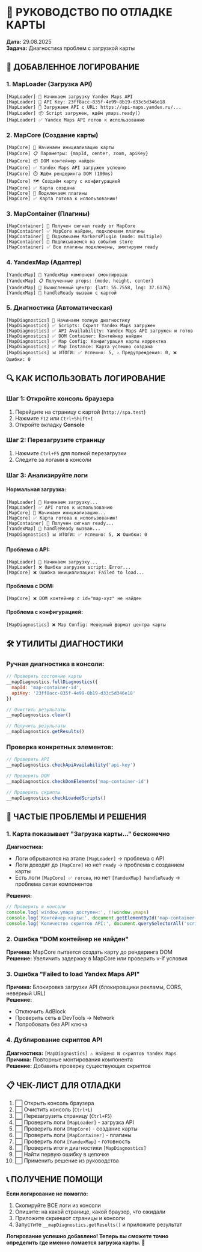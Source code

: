 # 🐛 РУКОВОДСТВО ПО ОТЛАДКЕ КАРТЫ

**Дата:** 29.08.2025  
**Задача:** Диагностика проблем с загрузкой карты

## 🚀 ДОБАВЛЕННОЕ ЛОГИРОВАНИЕ

### **1. MapLoader (Загрузка API)**
```
[MapLoader] 🚀 Начинаем загрузку Yandex Maps API
[MapLoader] 🔑 API Key: 23ff8acc-835f-4e99-8b19-d33c5d346e18
[MapLoader] 📡 Загружаем API с URL: https://api-maps.yandex.ru/...
[MapLoader] 📦 Script загружен, ждём ymaps.ready()
[MapLoader] ✅ Yandex Maps API готов к использованию
```

### **2. MapCore (Создание карты)**
```
[MapCore] 🚀 Начинаем инициализацию карты
[MapCore] 📋 Параметры: {mapId, center, zoom, apiKey}
[MapCore] 📦 DOM контейнер найден
[MapCore] ✅ Yandex Maps API загружен успешно
[MapCore] ⏱️ Ждём рендеринга DOM (100ms)
[MapCore] 🗺️ Создаём карту с конфигурацией
[MapCore] ✅ Карта создана
[MapCore] 🔌 Подключаем плагины
[MapCore] ✅ Карта готова к использованию!
```

### **3. MapContainer (Плагины)**
```
[MapContainer] 🎉 Получен сигнал ready от MapCore
[MapContainer] ✅ MapCore найден, подключаем плагины
[MapContainer] 🔌 Подключаем MarkersPlugin (mode: multiple)
[MapContainer] 📡 Подписываемся на события store
[MapContainer] ✅ Все плагины подключены, эмитируем ready
```

### **4. YandexMap (Адаптер)**
```
[YandexMap] 🚀 YandexMap компонент смонтирован
[YandexMap] 📋 Полученные props: {mode, height, center}
[YandexMap] 📍 Вычисленный центр: {lat: 55.7558, lng: 37.6176}
[YandexMap] 🎉 handleReady вызван с картой
```

### **5. Диагностика (Автоматическая)**
```
[MapDiagnostics] 🚀 Начинаем полную диагностику
[MapDiagnostics] ✅ Scripts: Скрипт Yandex Maps загружен
[MapDiagnostics] ✅ API Availability: Yandex Maps API загружен и готов
[MapDiagnostics] ✅ DOM Container: Контейнер найден
[MapDiagnostics] ✅ Map Config: Конфигурация карты корректна
[MapDiagnostics] ✅ Map Instance: Карта успешно создана
[MapDiagnostics] 📊 ИТОГИ: ✅ Успешно: 5, ⚠️ Предупреждения: 0, ❌ Ошибки: 0
```

## 🔍 КАК ИСПОЛЬЗОВАТЬ ЛОГИРОВАНИЕ

### **Шаг 1: Откройте консоль браузера**
1. Перейдите на страницу с картой (`http://spa.test`)
2. Нажмите `F12` или `Ctrl+Shift+I`
3. Откройте вкладку **Console**

### **Шаг 2: Перезагрузите страницу**
1. Нажмите `Ctrl+F5` для полной перезагрузки
2. Следите за логами в консоли

### **Шаг 3: Анализируйте логи**

#### **Нормальная загрузка:**
```
[MapLoader] 🚀 Начинаем загрузку...
[MapLoader] ✅ API готов к использованию
[MapCore] 🚀 Начинаем инициализацию...
[MapCore] ✅ Карта готова к использованию!
[MapContainer] 🎉 Получен сигнал ready...
[YandexMap] 🎉 handleReady вызван...
[MapDiagnostics] 📊 ИТОГИ: ✅ Успешно: 5, ❌ Ошибки: 0
```

#### **Проблема с API:**
```
[MapLoader] 🚀 Начинаем загрузку...
[MapLoader] ❌ Ошибка загрузки script: Error...
[MapCore] ❌ Ошибка инициализации: Failed to load...
```

#### **Проблема с DOM:**
```
[MapCore] ❌ DOM контейнер с id="map-xyz" не найден
```

#### **Проблема с конфигурацией:**
```
[MapDiagnostics] ❌ Map Config: Неверный формат центра карты
```

## 🛠️ УТИЛИТЫ ДИАГНОСТИКИ

### **Ручная диагностика в консоли:**
```javascript
// Проверить состояние карты
__mapDiagnostics.fullDiagnostics({
  mapId: 'map-container-id',
  apiKey: '23ff8acc-835f-4e99-8b19-d33c5d346e18'
})

// Очистить результаты
__mapDiagnostics.clear()

// Получить результаты
__mapDiagnostics.getResults()
```

### **Проверка конкретных элементов:**
```javascript
// Проверить API
__mapDiagnostics.checkApiAvailability('api-key')

// Проверить DOM
__mapDiagnostics.checkDomElements('map-container-id')

// Проверить скрипты
__mapDiagnostics.checkLoadedScripts()
```

## 🚨 ЧАСТЫЕ ПРОБЛЕМЫ И РЕШЕНИЯ

### **1. Карта показывает "Загрузка карты..." бесконечно**

**Диагностика:**
- Логи обрываются на этапе `[MapLoader]` → проблема с API
- Логи доходят до `[MapCore]` но нет `ready` → проблема с созданием карты
- Есть логи `[MapCore] ✅ готова`, но нет `[YandexMap] handleReady` → проблема связи компонентов

**Решения:**
```javascript
// Проверить в консоли
console.log('window.ymaps доступен:', !!window.ymaps)
console.log('Контейнер карты:', document.getElementById('map-container-id'))
console.log('Количество скриптов API:', document.querySelectorAll('script[src*="yandex.ru"]').length)
```

### **2. Ошибка "DOM контейнер не найден"**

**Причина:** MapCore пытается создать карту до рендеринга DOM  
**Решение:** Увеличить задержку в MapCore или проверить v-if условия

### **3. Ошибка "Failed to load Yandex Maps API"**

**Причина:** Блокировка загрузки API (блокировщики рекламы, CORS, неверный URL)  
**Решение:** 
- Отключить AdBlock
- Проверить сеть в DevTools → Network
- Попробовать без API ключа

### **4. Дублирование скриптов API**

**Диагностика:** `[MapDiagnostics] ⚠️ Найдено N скриптов Yandex Maps`  
**Причина:** Повторные монтирования компонента  
**Решение:** Добавить проверку существующих скриптов

## 📋 ЧЕК-ЛИСТ ДЛЯ ОТЛАДКИ

1. ⬜ Открыть консоль браузера
2. ⬜ Очистить консоль (`Ctrl+L`)
3. ⬜ Перезагрузить страницу (`Ctrl+F5`)
4. ⬜ Проверить логи `[MapLoader]` - загрузка API
5. ⬜ Проверить логи `[MapCore]` - создание карты
6. ⬜ Проверить логи `[MapContainer]` - плагины
7. ⬜ Проверить логи `[YandexMap]` - готовность
8. ⬜ Проверить итоги диагностики `[MapDiagnostics]`
9. ⬜ Найти первую ошибку в цепочке
10. ⬜ Применить решение из руководства

## 📞 ПОЛУЧЕНИЕ ПОМОЩИ

**Если логирование не помогло:**
1. Скопируйте ВСЕ логи из консоли
2. Опишите: на какой странице, какой браузер, что ожидали
3. Приложите скриншот страницы и консоли
4. Запустите `__mapDiagnostics.getResults()` и приложите результат

**Логирование успешно добавлено! Теперь вы сможете точно определить где именно ломается загрузка карты. 🚀**